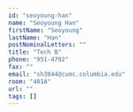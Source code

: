 ```yaml
---
id: "seoyoung-han"
name: "Seoyoung Han"
firstName: "Seoyoung"
lastName: "Han"
postNominalLetters: ""
title: "Tech B"
phone: "951-4792"
fax: ""
email: "sh3844@cumc.columbia.edu"
room: "401A"
url: ""
tags: []
---
```

